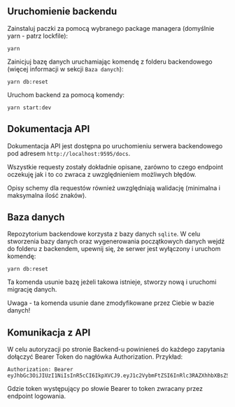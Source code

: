 ## Uruchomienie backendu

Zainstaluj paczki za pomocą wybranego package managera (domyślnie yarn - patrz lockfile):

`yarn`

Zainicjuj bazę danych uruchamiając komendę z folderu backendowego (więcej informacji w sekcji `Baza danych`):

`yarn db:reset`

Uruchom backend za pomocą komendy:

`yarn start:dev`

## Dokumentacja API

Dokumentacja API jest dostępna po uruchomieniu serwera backendowego pod adresem `http://localhost:9595/docs`.

Wszystkie requesty zostały dokładnie opisane, zarówno to czego endpoint oczekuję jak i to co zwraca z uwzględnieniem możliwych błędów.

Opisy schemy dla requestów również uwzględniają walidację (minimalna i maksymalna ilość znaków).

## Baza danych

Repozytorium backendowe korzysta z bazy danych `sqlite`. W celu stworzenia bazy danych oraz wygenerowania początkowych danych wejdź do folderu z backendem, upewnij się, że serwer jest wyłączony i uruchom komendę:

```
yarn db:reset
```

Ta komenda usunie bazę jeżeli takowa istnieje, stworzy nową i uruchomi migrację danych.

Uwaga - ta komenda usunie dane zmodyfikowane przez Ciebie w bazie danych!

## Komunikacja z API

W celu autoryzacji po stronie Backend-u powinieneś do każdego zapytania dołączyć Bearer Token do nagłówka Authorization. Przykład:

```
Authorization: Bearer eyJhbGc3OiJIUzI1NiIsInR5cCI6IkpXVCJ9.eyJ1c2VybmFtZSI6InRlc3RAZXhhbXBsZS5jb20iLCJzd1IiOjE2NzQxMjcvMzcxMzEsImZpcnN0bmFtZSI6InRlc3QiLCJsYXN0bmFtZSI6InRlc3QiLCJpYXQiOjE2NzQxNDE4ODcsImV4cCI6MTY3NDE0aTQ4N30.SOU2GqpndnREZsrSiEbx7_cwcqXkA1jG5jkvDLX5emw
```

Gdzie token występujący po słowie Bearer to token zwracany przez endpoint logowania.
